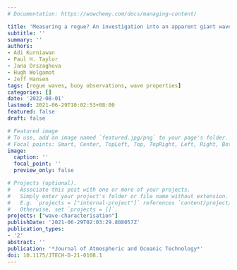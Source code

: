```yaml
---
# Documentation: https://wowchemy.com/docs/managing-content/

title: 'Measuring a rogue? An investigation into an apparent giant wave'
subtitle: ''
summary: ''
authors:
- Adi Kurniawan
- Paul H. Taylor
- Jana Orszaghova
- Hugh Wolgamot
- Jeff Hansen
tags: [rogue waves, buoy observations, wave properties]
categories: []
date: '2022-08-01'
lastmod: 2021-06-29T10:02:53+08:00
featured: false
draft: false

# Featured image
# To use, add an image named `featured.jpg/png` to your page's folder.
# Focal points: Smart, Center, TopLeft, Top, TopRight, Left, Right, BottomLeft, Bottom, BottomRight.
image:
  caption: ''
  focal_point: ''
  preview_only: false

# Projects (optional).
#   Associate this post with one or more of your projects.
#   Simply enter your project's folder or file name without extension.
#   E.g. `projects = ["internal-project"]` references `content/project/deep-learning/index.md`.
#   Otherwise, set `projects = []`.
projects: ["wave-characterisation"]
publishDate: '2021-06-29T02:03:29.808057Z'
publication_types:
- '2'
abstract: ''
publication: '*Journal of Atmospheric and Oceanic Technology*'
doi: 10.1175/JTECH-D-21-0108.1
---
```

